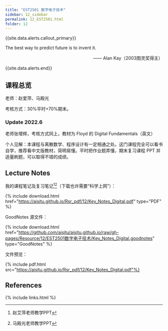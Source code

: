```yaml
---
title: "EST2501 数字电子技术"
sidebar: 12_sidebar
permalink: 12_EST2501.html
folder: 12
---
```


{{site.data.alerts.callout_primary}}
<p>The best way to predict future is to invent it.</p>
<p align="right">—— Alan Kay（2003图灵奖得主）</p>

{{site.data.alerts.end}}

## 课程总览

老师：赵爱萍、马殿光

考核方式：30%平时+70%期末。

### Update 2022.6

老师张增辉，考核方式同上，教材为 Floyd 的 Digital Fundamentals（英文）

个人见解：本课程与离散数学、程序设计有一定相通之处。这门课程完全可以看书自学，推荐看中文版教材，简明易懂。平时把作业题弄懂，期末复习课程 PPT 并适量刷题，可以取得不错的成绩。

## Lecture Notes

我的课程笔记及复习笔记[^1][^2]（下载也许需要“科学上网”）：

{% include download.html href="https://aisjtu.github.io/Rsr_pdf/12/Key_Notes_Digital.pdf" type="PDF" %}

GoodNotes 源文件：

{% include download.html href="https://github.com/aisjtu/aisjtu.github.io/raw/gh-pages/Resource/12/EST2501数字电子技术/Key_Notes_Digital.goodnotes" type="GoodNotes" %}

文件预览：

{% include pdf.html src="https://aisjtu.github.io/Rsr_pdf/12/Key_Notes_Digital.pdf"%}

## References

[^1]: 赵艾萍老师教学PPT
[^2]: 马殿光老师教学PPT

{% include links.html %}
